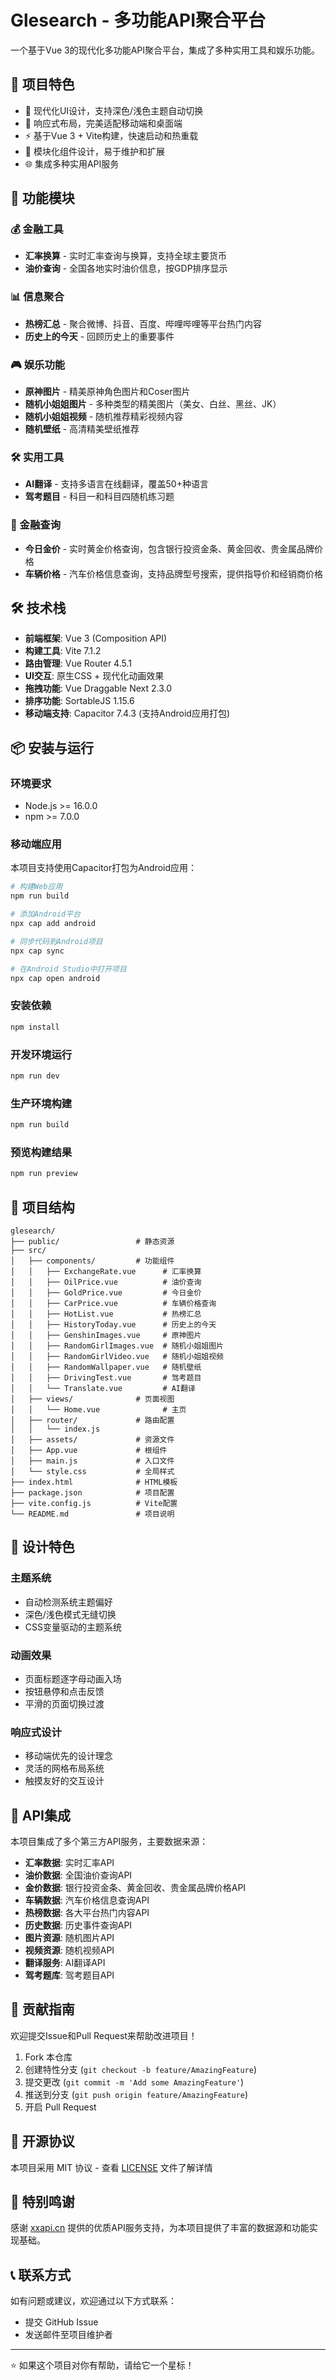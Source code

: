 # Glesearch - 多功能API聚合平台

一个基于Vue 3的现代化多功能API聚合平台，集成了多种实用工具和娱乐功能。

## 🌟 项目特色

- 🎨 现代化UI设计，支持深色/浅色主题自动切换
- 📱 响应式布局，完美适配移动端和桌面端
- ⚡ 基于Vue 3 + Vite构建，快速启动和热重载
- 🔧 模块化组件设计，易于维护和扩展
- 🌐 集成多种实用API服务

## 🚀 功能模块

### 💰 金融工具
- **汇率换算** - 实时汇率查询与换算，支持全球主要货币
- **油价查询** - 全国各地实时油价信息，按GDP排序显示

### 📊 信息聚合
- **热榜汇总** - 聚合微博、抖音、百度、哔哩哔哩等平台热门内容
- **历史上的今天** - 回顾历史上的重要事件

### 🎮 娱乐功能
- **原神图片** - 精美原神角色图片和Coser图片
- **随机小姐姐图片** - 多种类型的精美图片（美女、白丝、黑丝、JK）
- **随机小姐姐视频** - 随机推荐精彩视频内容
- **随机壁纸** - 高清精美壁纸推荐

### 🛠️ 实用工具
- **AI翻译** - 支持多语言在线翻译，覆盖50+种语言
- **驾考题目** - 科目一和科目四随机练习题

### 💎 金融查询
- **今日金价** - 实时黄金价格查询，包含银行投资金条、黄金回收、贵金属品牌价格
- **车辆价格** - 汽车价格信息查询，支持品牌型号搜索，提供指导价和经销商价格

## 🛠️ 技术栈

- **前端框架**: Vue 3 (Composition API)
- **构建工具**: Vite 7.1.2
- **路由管理**: Vue Router 4.5.1
- **UI交互**: 原生CSS + 现代化动画效果
- **拖拽功能**: Vue Draggable Next 2.3.0
- **排序功能**: SortableJS 1.15.6
- **移动端支持**: Capacitor 7.4.3 (支持Android应用打包)

## 📦 安装与运行

### 环境要求
- Node.js >= 16.0.0
- npm >= 7.0.0

### 移动端应用
本项目支持使用Capacitor打包为Android应用：
```bash
# 构建Web应用
npm run build

# 添加Android平台
npx cap add android

# 同步代码到Android项目
npx cap sync

# 在Android Studio中打开项目
npx cap open android
```

### 安装依赖
```bash
npm install
```

### 开发环境运行
```bash
npm run dev
```

### 生产环境构建
```bash
npm run build
```

### 预览构建结果
```bash
npm run preview
```

## 📁 项目结构

```
glesearch/
├── public/                 # 静态资源
├── src/
│   ├── components/         # 功能组件
│   │   ├── ExchangeRate.vue      # 汇率换算
│   │   ├── OilPrice.vue          # 油价查询
│   │   ├── GoldPrice.vue         # 今日金价
│   │   ├── CarPrice.vue          # 车辆价格查询
│   │   ├── HotList.vue           # 热榜汇总
│   │   ├── HistoryToday.vue      # 历史上的今天
│   │   ├── GenshinImages.vue     # 原神图片
│   │   ├── RandomGirlImages.vue  # 随机小姐姐图片
│   │   ├── RandomGirlVideo.vue   # 随机小姐姐视频
│   │   ├── RandomWallpaper.vue   # 随机壁纸
│   │   ├── DrivingTest.vue       # 驾考题目
│   │   └── Translate.vue         # AI翻译
│   ├── views/              # 页面视图
│   │   └── Home.vue              # 主页
│   ├── router/             # 路由配置
│   │   └── index.js
│   ├── assets/             # 资源文件
│   ├── App.vue             # 根组件
│   ├── main.js             # 入口文件
│   └── style.css           # 全局样式
├── index.html              # HTML模板
├── package.json            # 项目配置
├── vite.config.js          # Vite配置
└── README.md               # 项目说明
```

## 🎨 设计特色

### 主题系统
- 自动检测系统主题偏好
- 深色/浅色模式无缝切换
- CSS变量驱动的主题系统

### 动画效果
- 页面标题逐字母动画入场
- 按钮悬停和点击反馈
- 平滑的页面切换过渡

### 响应式设计
- 移动端优先的设计理念
- 灵活的网格布局系统
- 触摸友好的交互设计

## 🔌 API集成

本项目集成了多个第三方API服务，主要数据来源：

- **汇率数据**: 实时汇率API
- **油价数据**: 全国油价查询API
- **金价数据**: 银行投资金条、黄金回收、贵金属品牌价格API
- **车辆数据**: 汽车价格信息查询API
- **热榜数据**: 各大平台热门内容API
- **历史数据**: 历史事件查询API
- **图片资源**: 随机图片API
- **视频资源**: 随机视频API
- **翻译服务**: AI翻译API
- **驾考题库**: 驾考题目API

## 🤝 贡献指南

欢迎提交Issue和Pull Request来帮助改进项目！

1. Fork 本仓库
2. 创建特性分支 (`git checkout -b feature/AmazingFeature`)
3. 提交更改 (`git commit -m 'Add some AmazingFeature'`)
4. 推送到分支 (`git push origin feature/AmazingFeature`)
5. 开启 Pull Request

## 📄 开源协议

本项目采用 MIT 协议 - 查看 [LICENSE](LICENSE) 文件了解详情

## 🙏 特别鸣谢

感谢 [xxapi.cn](https://xxapi.cn/) 提供的优质API服务支持，为本项目提供了丰富的数据源和功能实现基础。

## 📞 联系方式

如有问题或建议，欢迎通过以下方式联系：

- 提交 GitHub Issue
- 发送邮件至项目维护者

---

⭐ 如果这个项目对你有帮助，请给它一个星标！
